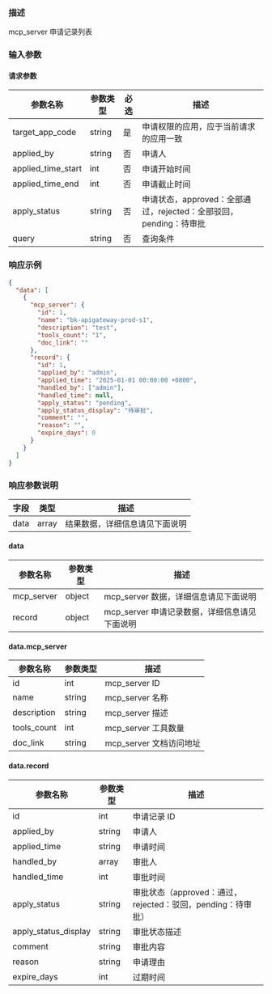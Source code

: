 ### 描述

mcp_server 申请记录列表


### 输入参数

#### 请求参数

| 参数名称               | 参数类型   | 必选 | 描述                                                    |
|--------------------|--------|----|-------------------------------------------------------|
| target_app_code    | string | 是  | 申请权限的应用，应于当前请求的应用一致                                   |
| applied_by         | string | 否  | 申请人                                                   |
| applied_time_start | int    | 否  | 申请开始时间                                                |
| applied_time_end   | int    | 否  | 申请截止时间                                                |
| apply_status       | string | 否  | 申请状态，approved：全部通过，rejected：全部驳回，pending：待审批          |
| query              | string | 否  | 查询条件                                                  |



### 响应示例

```json
{
  "data": [
    {
      "mcp_server": {
        "id": 1,
        "name": "bk-apigateway-prod-s1",
        "description": "test",
        "tools_count": "1",
        "doc_link": ""
      },
      "record": {
        "id": 1,
        "applied_by": "admin",
        "applied_time": "2025-01-01 00:00:00 +0800",
        "handled_by": ["admin"],
        "handled_time": null,
        "apply_status": "pending",
        "apply_status_display": "待审批",
        "comment": "",
        "reason": "",
        "expire_days": 0
      }
    }
  ]
}
```

### 响应参数说明

| 字段    | 类型   | 描述                |
| -------| ------ |-------------------|
| data   | array  | 结果数据，详细信息请见下面说明   |

#### data

| 参数名称       | 参数类型   | 描述                           |
|------------|--------|------------------------------|
| mcp_server | object | mcp_server 数据，详细信息请见下面说明     |
| record     | object | mcp_server 申请记录数据，详细信息请见下面说明 |


#### data.mcp_server

| 参数名称            | 参数类型   | 描述                |
|-----------------|--------|-------------------|
| id              | int    | mcp_server ID     |
| name            | string | mcp_server 名称     |
| description     | string | mcp_server 描述     |
| tools_count     | int    | mcp_server 工具数量   |
| doc_link        | string | mcp_server 文档访问地址 |


#### data.record

| 参数名称                 | 参数类型   | 描述                                        |
|----------------------|--------|-------------------------------------------|
| id                   | int    | 申请记录 ID                                   |
| applied_by           | string | 申请人                                       |
| applied_time         | string | 申请时间                                      |
| handled_by           | array  | 审批人                                       |
| handled_time         | int    | 审批时间                                      |
| apply_status         | string | 审批状态（approved：通过，rejected：驳回，pending：待审批） |
| apply_status_display | string | 审批状态描述                                    |
| comment              | string | 审批内容                                      |
| reason               | string | 申请理由                                      |
| expire_days          | int    | 过期时间                                      |
